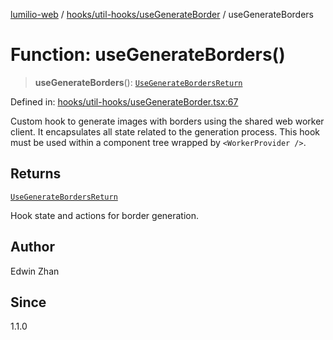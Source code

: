 [lumilio-web](../../../../modules.md) / [hooks/util-hooks/useGenerateBorder](../index.md) / useGenerateBorders

# Function: useGenerateBorders()

> **useGenerateBorders**(): [`UseGenerateBordersReturn`](../interfaces/UseGenerateBordersReturn.md)

Defined in: [hooks/util-hooks/useGenerateBorder.tsx:67](https://github.com/EdwinZhanCN/Lumilio-Photos/blob/5a9be158f2088be7556fada16832ccc8d88ac157/web/src/hooks/util-hooks/useGenerateBorder.tsx#L67)

Custom hook to generate images with borders using the shared web worker client.
It encapsulates all state related to the generation process.
This hook must be used within a component tree wrapped by `<WorkerProvider />`.

## Returns

[`UseGenerateBordersReturn`](../interfaces/UseGenerateBordersReturn.md)

Hook state and actions for border generation.

## Author

Edwin Zhan

## Since

1.1.0
